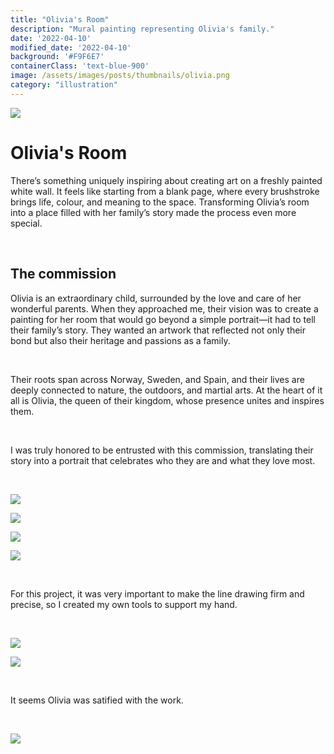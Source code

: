 ```yaml
---
title: "Olivia's Room"
description: "Mural painting representing Olivia's family."
date: '2022-04-10'
modified_date: '2022-04-10'
background: '#F9F6E7'
containerClass: 'text-blue-900'
image: /assets/images/posts/thumbnails/olivia.png
category: "illustration"
---
```


![](/assets/images/posts/olivia/001.png)

# Olivia's Room
There’s something uniquely inspiring about creating art on a freshly painted white wall. It feels like starting from a blank page, where every brushstroke brings life, colour, and meaning to the space. Transforming Olivia’s room into a place filled with her family’s story made the process even more special.

<br/>

## The commission
Olivia is an extraordinary child, surrounded by the love and care of her wonderful parents. When they approached me, their vision was to create a painting for her room that would go beyond a simple portrait—it had to tell their family’s story. They wanted an artwork that reflected not only their bond but also their heritage and passions as a family.

<br/>

Their roots span across Norway, Sweden, and Spain, and their lives are deeply connected to nature, the outdoors, and martial arts. At the heart of it all is Olivia, the queen of their kingdom, whose presence unites and inspires them.

<br/>

I was truly honored to be entrusted with this commission, translating their story into a portrait that celebrates who they are and what they love most.

<br/>


![](/assets/images/posts/olivia/h1.png)

![](/assets/images/posts/olivia/002.png)

![](/assets/images/posts/olivia/h3.png)

![](/assets/images/posts/olivia/003.png)

<br/>

For this project, it was very important to make the line drawing firm and precise, so I created my own tools to support my hand.

<br/>

![](/assets/images/posts/olivia/004.png)

![](/assets/images/posts/olivia/005.png)

<br/>

It seems Olivia was satified with the work.

<br/>

![](/assets/images/posts/olivia/h2.png)